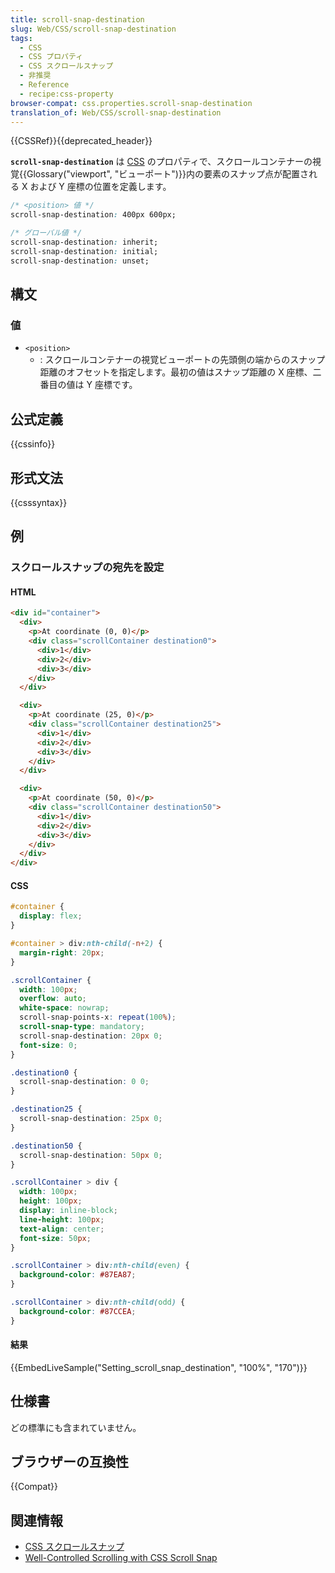 ```yaml
---
title: scroll-snap-destination
slug: Web/CSS/scroll-snap-destination
tags:
  - CSS
  - CSS プロパティ
  - CSS スクロールスナップ
  - 非推奨
  - Reference
  - recipe:css-property
browser-compat: css.properties.scroll-snap-destination
translation_of: Web/CSS/scroll-snap-destination
---
```

{{CSSRef}}{{deprecated_header}}

**`scroll-snap-destination`** は [CSS](/ja/docs/Web/CSS) のプロパティで、スクロールコンテナーの視覚{{Glossary("viewport", "ビューポート")}}内の要素のスナップ点が配置される X および Y 座標の位置を定義します。

```css
/* <position> 値 */
scroll-snap-destination: 400px 600px;

/* グローバル値 */
scroll-snap-destination: inherit;
scroll-snap-destination: initial;
scroll-snap-destination: unset;
```

## 構文

### 値

- `<position>`
  - : スクロールコンテナーの視覚ビューポートの先頭側の端からのスナップ距離のオフセットを指定します。最初の値はスナップ距離の X 座標、二番目の値は Y 座標です。

## 公式定義

{{cssinfo}}

## 形式文法

{{csssyntax}}

## 例

<h3 id="Setting_scroll_snap_destination">スクロールスナップの宛先を設定</h3>

#### HTML

```html
<div id="container">
  <div>
    <p>At coordinate (0, 0)</p>
    <div class="scrollContainer destination0">
      <div>1</div>
      <div>2</div>
      <div>3</div>
    </div>
  </div>

  <div>
    <p>At coordinate (25, 0)</p>
    <div class="scrollContainer destination25">
      <div>1</div>
      <div>2</div>
      <div>3</div>
    </div>
  </div>

  <div>
    <p>At coordinate (50, 0)</p>
    <div class="scrollContainer destination50">
      <div>1</div>
      <div>2</div>
      <div>3</div>
    </div>
  </div>
</div>
```

#### CSS

```css
#container {
  display: flex;
}

#container > div:nth-child(-n+2) {
  margin-right: 20px;
}

.scrollContainer {
  width: 100px;
  overflow: auto;
  white-space: nowrap;
  scroll-snap-points-x: repeat(100%);
  scroll-snap-type: mandatory;
  scroll-snap-destination: 20px 0;
  font-size: 0;
}

.destination0 {
  scroll-snap-destination: 0 0;
}

.destination25 {
  scroll-snap-destination: 25px 0;
}

.destination50 {
  scroll-snap-destination: 50px 0;
}

.scrollContainer > div {
  width: 100px;
  height: 100px;
  display: inline-block;
  line-height: 100px;
  text-align: center;
  font-size: 50px;
}

.scrollContainer > div:nth-child(even) {
  background-color: #87EA87;
}

.scrollContainer > div:nth-child(odd) {
  background-color: #87CCEA;
}
```

#### 結果

{{EmbedLiveSample("Setting_scroll_snap_destination", "100%", "170")}}

## 仕様書

どの標準にも含まれていません。

## ブラウザーの互換性

{{Compat}}

## 関連情報

- [CSS スクロールスナップ](/ja/docs/Web/CSS/CSS_Scroll_Snap)
- [Well-Controlled Scrolling with CSS Scroll Snap](https://web.dev/css-scroll-snap/)
